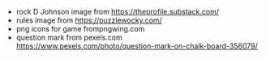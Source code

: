 

* rock D Johnson image from https://theprofile.substack.com/
* rules image from https://puzzlewocky.com/
* png icons for game frompngwing.com
* question mark from pexels.com https://www.pexels.com/photo/question-mark-on-chalk-board-356079/

